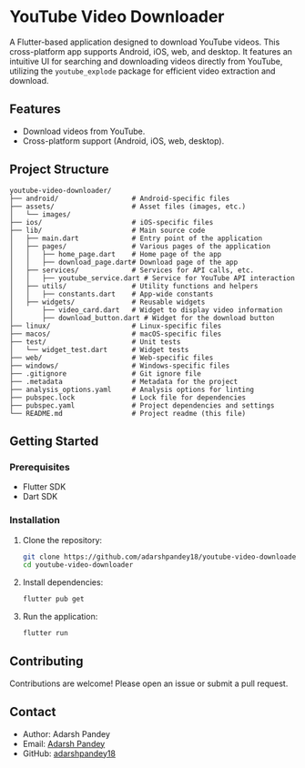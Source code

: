 # YouTube Video Downloader

A Flutter-based application designed to download YouTube videos. This cross-platform app supports Android, iOS, web, and desktop. It features an intuitive UI for searching and downloading videos directly from YouTube, utilizing the `youtube_explode` package for efficient video extraction and download.

## Features

- Download videos from YouTube.
- Cross-platform support (Android, iOS, web, desktop).

## Project Structure

```plaintext
youtube-video-downloader/
├── android/                  # Android-specific files
├── assets/                   # Asset files (images, etc.)
│   └── images/
├── ios/                      # iOS-specific files
├── lib/                      # Main source code
│   ├── main.dart             # Entry point of the application
│   ├── pages/                # Various pages of the application
│   │   ├── home_page.dart    # Home page of the app
│   │   ├── download_page.dart# Download page of the app
│   ├── services/             # Services for API calls, etc.
│   │   ├── youtube_service.dart # Service for YouTube API interaction
│   ├── utils/                # Utility functions and helpers
│   │   ├── constants.dart    # App-wide constants
│   ├── widgets/              # Reusable widgets
│       ├── video_card.dart   # Widget to display video information
│       ├── download_button.dart # Widget for the download button
├── linux/                    # Linux-specific files
├── macos/                    # macOS-specific files
├── test/                     # Unit tests
│   └── widget_test.dart      # Widget tests
├── web/                      # Web-specific files
├── windows/                  # Windows-specific files
├── .gitignore                # Git ignore file
├── .metadata                 # Metadata for the project
├── analysis_options.yaml     # Analysis options for linting
├── pubspec.lock              # Lock file for dependencies
├── pubspec.yaml              # Project dependencies and settings
└── README.md                 # Project readme (this file)
```

## Getting Started

### Prerequisites

- Flutter SDK
- Dart SDK

### Installation

1. Clone the repository:
    ```bash
    git clone https://github.com/adarshpandey18/youtube-video-downloader.git
    cd youtube-video-downloader
    ```

2. Install dependencies:
    ```bash
    flutter pub get
    ```

3. Run the application:
    ```bash
    flutter run
    ```

## Contributing

Contributions are welcome! Please open an issue or submit a pull request.


## Contact

- Author: Adarsh Pandey
- Email: [Adarsh Pandey](itsadarshvijaypandey@gmail.com)
- GitHub: [adarshpandey18](https://github.com/adarshpandey18)
